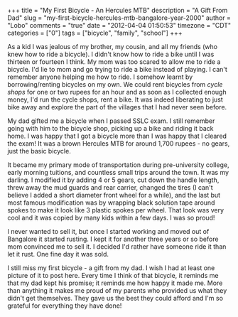 +++
title = "My First Bicycle - An Hercules MTB"
description = "A Gift From Dad"
slug = "my-first-bicycle-hercules-mtb-bangalore-year-2000"
author = "Lobo"
comments = "true"
date = "2012-04-04 01:50:53"
timezone = "CDT"
categories = ["0"]
tags = ["bicycle", "family", "school"]
+++

As a kid I was jealous of my brother, my cousin, and all my friends (who knew how to ride a bicycle). I didn't know how to ride a bike until I was thirteen or fourteen I think. My mom was too scared to allow me to ride a bicycle. I'd lie to mom and go trying to ride a bike instead of playing. I can't remember anyone helping me how to ride. I somehow learnt by borrowing/renting bicycles on my own. We could rent bicycles from _cycle shops_ for one or two rupees for an hour and as soon as I collected enough money, I'd run the cycle shops, rent a bike. It was indeed liberating to just bike away and explore the part of the villages that I had never seen before.    

My dad gifted me a bicycle when I passed SSLC exam. I still remember going with him to the bicycle shop, picking up a bike and riding it back home. I was happy that I got a bicycle more than I was happy that I cleared the exam! It was a brown Hercules MTB for around 1,700 rupees - no gears, just the basic bicycle.

It became my primary mode of transportation during pre-university college, early morning tuitions, and countless small trips around the town. It was my darling. I modified it by adding 4 or 5 gears, cut down the handle length, threw away the mud guards and rear carrier, changed the tires (I can't believe I added a short diameter front wheel for a while), and the last but most famous modification was by wrapping black solution tape around spokes to make it look like 3 plastic spokes per wheel. That look was very cool and it was copied by many kids within a few days. I was so proud!

I never wanted to sell it, but once I started working and moved out of Bangalore it started rusting. I kept it for another three years or so before mom convinced me to sell it. I decided I'd rather have someone ride it than let it rust. One fine day it was sold.

I still miss my first bicycle - a gift from my dad. I wish I had at least one picture of it to post here. Every time I think of that bicycle, it reminds me that my dad kept his promise; it reminds me how happy it made me. More than anything it makes me proud of my parents who provided us what they didn't get themselves. They gave us the best they could afford and I'm so grateful for everything they have done!
